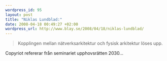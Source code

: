 ```yaml
--- 
wordpress_id: 95 
layout: post
title: "Niklas Lundblad:" 
date: 2008-04-18 00:49:27 +02:00 
wordpress_url: http://www.blay.se/2008/04/18/niklas-lundblad/
---
```


> Kopplingen mellan nätverksarkitektur och fysisk arkitektur löses upp.

Copyriot refererar från seminariet upphovsrätten 2030... 